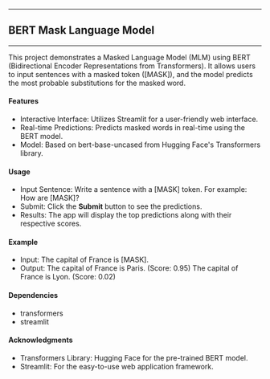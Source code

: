 ------------------------
## BERT Mask Language Model
------------------------

This project demonstrates a Masked Language Model (MLM) using BERT (Bidirectional Encoder Representations from Transformers). It allows users to input sentences with a masked token ([MASK]), and the model predicts the most probable substitutions for the masked word.

#### Features
+ Interactive Interface: Utilizes Streamlit for a user-friendly web interface.
+ Real-time Predictions: Predicts masked words in real-time using the BERT model.
+ Model: Based on bert-base-uncased from Hugging Face's Transformers library.

#### Usage
+ Input Sentence: Write a sentence with a [MASK] token. For example: How are [MASK]?
+ Submit: Click the **Submit** button to see the predictions.
+ Results: The app will display the top predictions along with their respective scores.

#### Example
+ Input: The capital of France is [MASK].
+ Output:
The capital of France is Paris. (Score: 0.95)
The capital of France is Lyon. (Score: 0.02)

#### Dependencies
+ transformers
+ streamlit

#### Acknowledgments
+ Transformers Library: Hugging Face for the pre-trained BERT model.
+ Streamlit: For the easy-to-use web application framework.
